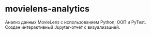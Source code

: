 # movielens-analytics
Анализ данных MovieLens с использованием Python, OOП и PyTest. Создан интерактивный Jupyter-отчёт с визуализацией.
